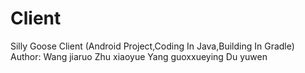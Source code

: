 # Client
Silly Goose Client (Android Project,Coding In Java,Building In Gradle)
Author:
  Wang jiaruo 
  Zhu xiaoyue
  Yang guoxxueying
  Du yuwen
